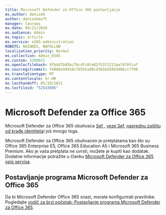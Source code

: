 ```yaml
---
title: Microsoft Defender za Office 365 postavljanje
ms.author: deniseb
author: denisebmsft
manager: laurawi
ms.date: 04/21/2020
ms.audience: Admin
ms.topic: article
ms.service: o365-administration
ROBOTS: NOINDEX, NOFOLLOW
localization_priority: Normal
ms.collection: Admin_O365
ms.custom: 3100021
ms.openlocfilehash: 9fb4d7b85bc7bcdfc0fe82f5371213aa7470fca7
ms.sourcegitcommit: f4866e94918c7b591ad0cd3b58169d340bcc7f00
ms.translationtype: MT
ms.contentlocale: hr-HR
ms.lasthandoff: 05/19/2021
ms.locfileid: "52543605"
---
```

# <a name="microsoft-defender-for-office-365"></a>Microsoft Defender za Office 365

Microsoft Defender za Office 365 obuhvaća [Sef ,](/microsoft-365/security/office-365-security/atp-safe-attachments) [veze Sef,](/microsoft-365/security/office-365-security/atp-safe-links) [naprednu zaštitu od krađe identiteta](/microsoft-365/security/office-365-security/atp-anti-phishing)i još mnogo toga. 

Microsoft Defender za Office 365 obuhvaćen je pretplatama kao što su Office 365 Enterprise E5, Office 365 Education A5 i Microsoft 365 Business Premium. Ako je vaša pretplata ne uvrsti, možete je kupiti kao dodatak. Dodatne informacije potražite u članku [Microsoft Defender za Office 365 opis servisa](/office365/servicedescriptions/office-365-advanced-threat-protection-service-description).

## <a name="set-up-microsoft-defender-for-office-365"></a>Postavljanje programa Microsoft Defender za Office 365

Da bi Microsoft Defender Office 365 snazi, morate konfigurirati pravilnike. Pogledajte [vodič za brzi početak: Postavljanje programa Microsoft Defender za Office 365](/microsoft-365/security/office-365-security/office-365-atp).

